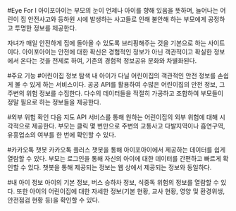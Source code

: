 #Eye For I
아이포아이는 부모의 눈이 언제나 아이를 향해 있음을 뜻하며, 늘어나는 어린이 집 안전사고와 등하원 시에 발생하는 사고들로 인해 불안해 하는 부모에게 공정하고 투명한 정보를 제공한다.

자녀가 매일 안전하게 집에 돌아올 수 있도록 브리핑해주는 것을 기본으로 하는 사이트이다. 아이포아이는 안전에 대한 확신은 경험적인 정보가 아닌 객관적이고 확실한 정보에서 온다는 것을 전제로 하여, 기존의 경험적 정보공유 문화와 차별화된다.

#주요 기능
#어린이집 정보 탐색
내 아이가 다닐 어린이집의 객관적인 안전 정보를 손쉽게 볼 수 있게 하는 서비스이다. 공공 API를 활용하여 수많은 어린이집의 안전 정보, 그 주변의 위험 정보를 수집한다. 다수의 데이터들을 적절히 가공하고 조합하여 부모들이 정말 필요로 하는 정보들을 제공한다.

#외부 위험 확인
다음 지도 API 서비스를 통해 원하는 어린이집의 외부 위험에 대해 시각적으로 제공한다. 부모는 클릭 몇 번만으로 주변의 교통사고 다발지역이나 흡연구역, 유흥업소의 여부를 한 번에 확인할 수 있다.

#카카오톡 챗봇
카카오톡 플러스 챗봇을 통해 아이포아이에서 제공하는 데이터를 쉽게 열람할 수 있다. 부모는 로그인을 통해 자신의 아이에 대한 데이터를 간편하고 빠르게 확인할 수 있다. 챗봇을 통해 제공되는 정보는 웹 상에서 제공되는 정보와 동일하다.

#내 아이 정보
아이의 기본 정보, 버스 승하차 정보, 식중독 위험의 정보를 열람할 수 있다. 또한 아이의 어린이집에 대한 자세한 정보(기본 현황, 교사 현황, 영양 및 환경위생, 안전점검 현황 등)을 확인할 수 있다.
